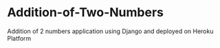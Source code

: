 # Addition-of-Two-Numbers
Addition of 2 numbers application using Django and deployed on Heroku Platform
